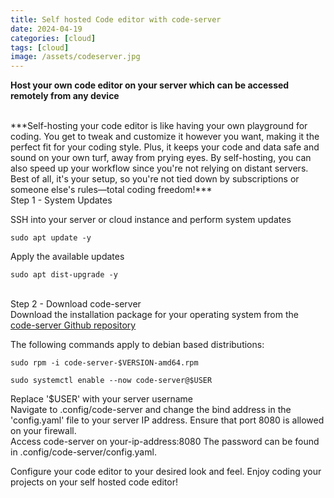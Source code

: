 ```yaml
---
title: Self hosted Code editor with code-server
date: 2024-04-19
categories: [cloud]
tags: [cloud]
image: /assets/codeserver.jpg
---
```


**Host your own code editor on your server which can be accessed remotely from any device**

<br>
***Self-hosting your code editor is like having your own playground for coding. You get to tweak and customize it however you want, making it the perfect fit for your coding style. Plus, it keeps your code and data safe and sound on your own turf, away from prying eyes. By self-hosting, you can also speed up your workflow since you're not relying on distant servers. Best of all, it's your setup, so you're not tied down by subscriptions or someone else's rules—total coding freedom!***

<br>
Step 1 - System Updates 

SSH into your server or cloud instance and perform system updates

```
sudo apt update -y
```

Apply the available updates

```
sudo apt dist-upgrade -y
```
<br>
Step 2 - Download code-server
<br>
Download the installation package for your operating system 
from the <a href="https://github.com/coder/code-server/releases" target="_blank">code-server Github repository </a> 

The following commands apply to debian based distributions:
<br>
```
sudo rpm -i code-server-$VERSION-amd64.rpm
```

```
sudo systemctl enable --now code-server@$USER
```
Replace '$USER' with your server username
<br>
Navigate to .config/code-server and change the bind address in the 'config.yaml' file to your server IP address.
Ensure that port 8080 is allowed on your firewall.
<br>
Access code-server on your-ip-address:8080 
The password can be found in .config/code-server/config.yaml.

Configure your code editor to your desired look and feel. Enjoy coding your projects on your self hosted code editor!
